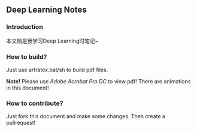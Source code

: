 ## Deep Learning Notes
### Introduction
本文档是我学习Deep Learning时笔记~

### How to build?

Just use artratex.bat/sh to build pdf files.

__Note!__ Please use _Adobe Acrobat Pro DC_ to view pdf! There are animations in this document!

### How to contribute?

Just fork this document and make some changes. Then create a pullrequest!